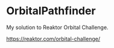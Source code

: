 # OrbitalPathfinder
My solution to Reaktor Orbital Challenge.

https://reaktor.com/orbital-challenge/
